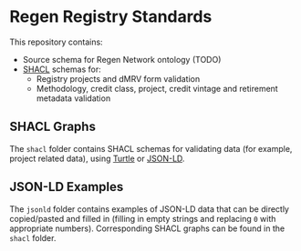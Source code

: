 # Regen Registry Standards

This repository contains:
- Source schema for Regen Network ontology (TODO)
- [SHACL](https://www.w3.org/TR/shacl/) schemas for:
  - Registry projects and dMRV form validation
  - Methodology, credit class, project, credit vintage and retirement metadata validation

## SHACL Graphs

The `shacl` folder contains SHACL schemas for validating data (for example, project related data), using [Turtle](https://www.w3.org/TR/turtle/) or [JSON-LD](https://json-ld.org/).

## JSON-LD Examples

The `jsonld` folder contains examples of JSON-LD data that can be directly copied/pasted and filled in (filling in empty strings and replacing `0` with appropriate numbers). Corresponding SHACL graphs can be found in the `shacl` folder.

